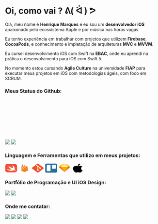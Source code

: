 # Oi, como vai ?  ᕕ( ᐛ ) ᕗ

Olá, meu nome é **Henrique Marques** e eu sou um **desenvolvedor iOS** apaixonado pelo ecossistema Apple e por música nas horas vagas.

Eu tenho experiência em trabalhar com projetos que utilizem **Firebase**, **CocoaPods**, e conhecimento e impletação de arquiteturas **MVC** e **MVVM**.

Eu cursei desenvolvimento iOS com Swift na **EBAC**, onde eu aprendi na prática o desenvolvimento para iOS com Swift 5.

No momento estou cursando **Agile Culture** na universidade **FIAP** para executar meus projetos em iOS com metodologias ágeis, com foco em SCRUM. 

<h3>Meus Status do Github:</h3>
<div>
  <div href="https://rickymarq.github.io">
    <img height="150em" src="https://github-readme-stats.vercel.app/api?username=RickyMarq&show_icons=true&theme=gruvbox&include_all_commits=true&count_private=true"/>
  <img height="150em" src="https://github-readme-stats.vercel.app/api/top-langs/?username=RickyMarq&layout=compact&langs_count=7&theme=gruvbox"/><img height="150"

</div>
<h3 align="left">Linguagem e Ferramentas que utilizo em meus projetos:</h3>
<p aligh="left">

  <img align="center" alt="Rick-React" height="30" width="40" src="https://raw.githubusercontent.com/devicons/devicon/master/icons/swift/swift-original.svg">
  <img align="center" alt="Rick-Ts" height="30" width="40" src="https://raw.githubusercontent.com/devicons/devicon/master/icons/firebase/firebase-plain.svg">
  <img align="center" alt="Rick-Ts" height="30" width="40" src="https://raw.githubusercontent.com/devicons/devicon/master/icons/git/git-original.svg">
  <img align="center" alt="Rick-Ts" height="30" width="40" src="https://raw.githubusercontent.com/devicons/devicon/master/icons/trello/trello-plain.svg"> 
  <img align="center" alt="Rick-Ts" height="30" width="40" src="https://raw.githubusercontent.com/devicons/devicon/master/icons/sketch/sketch-original.svg">
  <img align="center" alt="Rick-Ts" height="30" width="40" src="https://raw.githubusercontent.com/devicons/devicon/master/icons/apple/apple-original.svg">
 
<h3>Portfólio de Programação e UI iOS Design:</h3>
    <a href="https://github.com/RickyMarq?tab=repositories" target="_blank"><img src="https://img.shields.io/badge/GitHub-100000?style=for-the-badge&logo=github&logoColor=white" target="_blank"></a>
    <a href="https://www.sketch.com/workspace/82e9a48b-bfe0-4447-a7a6-39030836d316/shares" target="_blank"><img src="https://img.shields.io/badge/Sketch-FFB387?style=for-the-badge&logo=sketch&logoColor=black" target="_blank"></a>
  <div> 
   
 <h3>Onde me contatar:</h3>
  <div> 
  <a href="https://www.instagram.com/henrique_marques76/" target="_blank"><img src="https://img.shields.io/badge/-Instagram-%23E4405F?style=for-the-badge&logo=instagram&logoColor=white" target="_blank"></a> 
  <a href = "mailto:henriquefmcosta75@gmail.com"><img src="https://img.shields.io/badge/-Gmail-%23333?style=for-the-badge&logo=gmail&logoColor=white" target="_blank"></a>
  <a href="https://www.linkedin.com/in/henrique-marques-5553581b5/" target="_blank"><img src="https://img.shields.io/badge/-LinkedIn-%230077B5?style=for-the-badge&logo=linkedin&logoColor=white" target="blank"></a>
   <a href=https://trello.com/henriqueferreiramarquescosta/" target="_blank"><img src="https://img.shields.io/badge/Trello-0052CC?style=for-the-badge&logo=trello&logoColor=white" target="_blank"></a>
</div>

















